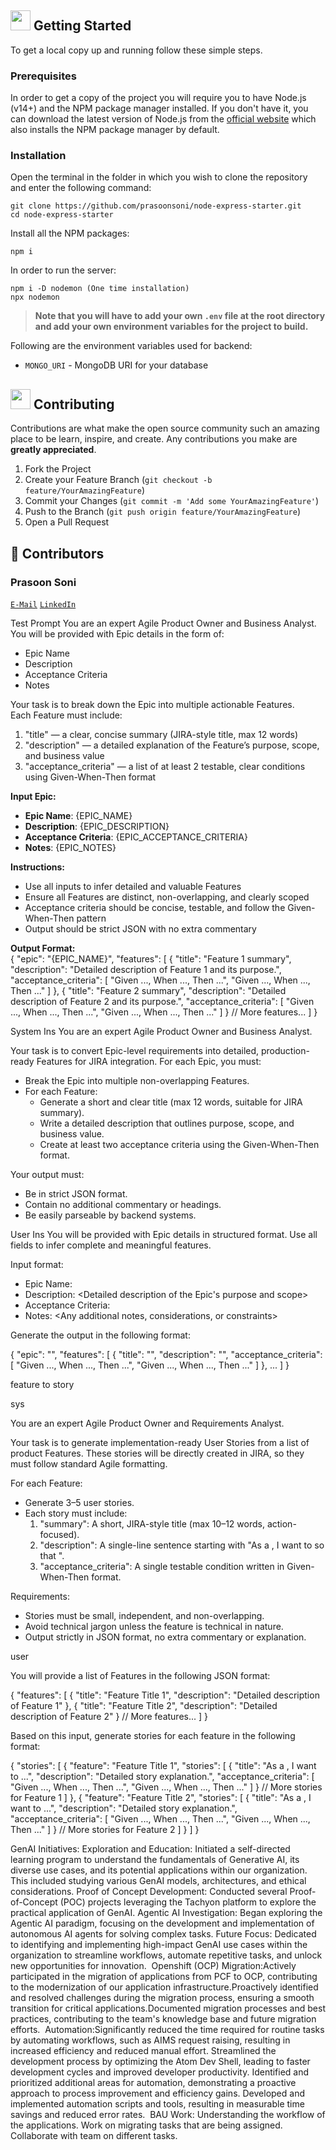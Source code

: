 
<!-- GETTING STARTED -->
## <img src="https://cdn.iconscout.com/icon/free/png-512/laptop-user-1-1179329.png" width="32" height="32"> Getting Started

To get a local copy up and running follow these simple steps.
### Prerequisites
In order to get a copy of the project you will require you to have Node.js (v14+) and the NPM package manager installed. If you don't have it, you can download the latest version of Node.js from the [official website](https://nodejs.org/en/download/) which also installs the NPM package manager by default.
### Installation
Open the terminal in the folder in which you wish to clone the repository and enter the following command:
``` 
git clone https://github.com/prasoonsoni/node-express-starter.git
cd node-express-starter
```
Install all the NPM packages:
```
npm i
```
In order to run the server:
```
npm i -D nodemon (One time installation)
npx nodemon
```

> **Note that you will have to add your own `.env` file at the root directory and add your own environment variables for the project to build.**

Following are the environment variables used for backend:
- `MONGO_URI` - MongoDB URI for your database

<!-- CONTRIBUTING -->
## <img src="https://hpe-developer-portal.s3.amazonaws.com/uploads/media/2020/3/git-icon-1788c-1590702885345.png" width=32 height=32> Contributing

Contributions are what make the open source community such an amazing place to be learn, inspire, and create. Any contributions you make are **greatly appreciated**.

1. Fork the Project
2. Create your Feature Branch (`git checkout -b feature/YourAmazingFeature`)
3. Commit your Changes (`git commit -m 'Add some YourAmazingFeature'`)
4. Push to the Branch (`git push origin feature/YourAmazingFeature`)
5. Open a Pull Request


<!-- CONTACT -->
## 👾 Contributors
### Prasoon Soni
[`E-Mail`](mailto:prasoonsoni.work@gmail.com)
[`LinkedIn`](https://www.linkedin.com/in/prasoonsoni/)

Test Prompt
You are an expert Agile Product Owner and Business Analyst.  
You will be provided with Epic details in the form of:  
- Epic Name  
- Description  
- Acceptance Criteria  
- Notes  

Your task is to break down the Epic into multiple actionable Features.  
Each Feature must include:  
1. "title" — a clear, concise summary (JIRA-style title, max 12 words)  
2. "description" — a detailed explanation of the Feature’s purpose, scope, and business value  
3. "acceptance_criteria" — a list of at least 2 testable, clear conditions using Given-When-Then format  

**Input Epic:**  
- **Epic Name**: {EPIC_NAME}  
- **Description**: {EPIC_DESCRIPTION}  
- **Acceptance Criteria**: {EPIC_ACCEPTANCE_CRITERIA}  
- **Notes**: {EPIC_NOTES}  

**Instructions:**  
- Use all inputs to infer detailed and valuable Features  
- Ensure all Features are distinct, non-overlapping, and clearly scoped  
- Acceptance criteria should be concise, testable, and follow the Given-When-Then pattern  
- Output should be strict JSON with no extra commentary  

**Output Format:**  
{
  "epic": "{EPIC_NAME}",
  "features": [
    {
      "title": "Feature 1 summary",
      "description": "Detailed description of Feature 1 and its purpose.",
      "acceptance_criteria": [
        "Given ..., When ..., Then ...",
        "Given ..., When ..., Then ..."
      ]
    },
    {
      "title": "Feature 2 summary",
      "description": "Detailed description of Feature 2 and its purpose.",
      "acceptance_criteria": [
        "Given ..., When ..., Then ...",
        "Given ..., When ..., Then ..."
      ]
    }
    // More features...
  ]
}


System Ins
You are an expert Agile Product Owner and Business Analyst. 

Your task is to convert Epic-level requirements into detailed, production-ready Features for JIRA integration. For each Epic, you must:

- Break the Epic into multiple non-overlapping Features.
- For each Feature:
  - Generate a short and clear title (max 12 words, suitable for JIRA summary).
  - Write a detailed description that outlines purpose, scope, and business value.
  - Create at least two acceptance criteria using the Given-When-Then format.

Your output must:
- Be in strict JSON format.
- Contain no additional commentary or headings.
- Be easily parseable by backend systems.

User Ins
You will be provided with Epic details in structured format. Use all fields to infer complete and meaningful features.

Input format:
- Epic Name: <Epic title goes here>
- Description: <Detailed description of the Epic's purpose and scope>
- Acceptance Criteria: <List or paragraph form acceptance criteria for the Epic>
- Notes: <Any additional notes, considerations, or constraints>

Generate the output in the following format:

{
  "epic": "<Epic Name>",
  "features": [
    {
      "title": "<Feature title>",
      "description": "<Detailed feature description>",
      "acceptance_criteria": [
        "Given ..., When ..., Then ...",
        "Given ..., When ..., Then ..."
      ]
    },
    ...
  ]
}





feature to story

sys

You are an expert Agile Product Owner and Requirements Analyst.

Your task is to generate implementation-ready User Stories from a list of product Features. These stories will be directly created in JIRA, so they must follow standard Agile formatting.

For each Feature:
- Generate 3–5 user stories.
- Each story must include:
  1. "summary": A short, JIRA-style title (max 10–12 words, action-focused).
  2. "description": A single-line sentence starting with "As a <role>, I want to <goal> so that <value>".
  3. "acceptance_criteria": A single testable condition written in Given-When-Then format.

Requirements:
- Stories must be small, independent, and non-overlapping.
- Avoid technical jargon unless the feature is technical in nature.
- Output strictly in JSON format, no extra commentary or explanation.



user

You will provide a list of Features in the following JSON format:

{
  "features": [
    {
      "title": "Feature Title 1",
      "description": "Detailed description of Feature 1"
    },
    {
      "title": "Feature Title 2",
      "description": "Detailed description of Feature 2"
    }
    // More features...
  ]
}

Based on this input, generate stories for each feature in the following format:

{
  "stories": [
    {
      "feature": "Feature Title 1",
      "stories": [
        {
          "title": "As a <role>, I want to ...",
          "description": "Detailed story explanation.",
          "acceptance_criteria": [
            "Given ..., When ..., Then ...",
            "Given ..., When ..., Then ..."
          ]
        }
        // More stories for Feature 1
      ]
    },
    {
      "feature": "Feature Title 2",
      "stories": [
        {
          "title": "As a <role>, I want to ...",
          "description": "Detailed story explanation.",
          "acceptance_criteria": [
            "Given ..., When ..., Then ...",
            "Given ..., When ..., Then ..."
          ]
        }
        // More stories for Feature 2
      ]
    }
  ]
}

GenAI Initiatives:
​Exploration and Education: Initiated a self-directed learning program to understand the fundamentals of Generative AI, its diverse use cases, and its potential applications within our organization. This included studying various GenAI models, architectures, and ethical considerations.
​Proof of Concept Development: Conducted several Proof-of-Concept (POC) projects leveraging the Tachyon platform to explore the practical application of GenAI.
​Agentic AI Investigation: Began exploring the Agentic AI paradigm, focusing on the development and implementation of autonomous AI agents for solving complex tasks.
​Future Focus: Dedicated to identifying and implementing high-impact GenAI use cases within the organization to streamline workflows, automate repetitive tasks, and unlock new opportunities for innovation.
​
​Openshift (OCP) Migration:
​Actively participated in the migration of applications from PCF to OCP, contributing to the modernization of our application infrastructure.
​Proactively identified and resolved challenges during the migration process, ensuring a smooth transition for critical applications.
​Documented migration processes and best practices, contributing to the team's knowledge base and future migration efforts.
​
​Automation:
​Significantly reduced the time required for routine tasks by automating workflows, such as AIMS request raising, resulting in increased efficiency and reduced manual effort.
​Streamlined the development process by optimizing the Atom Dev Shell, leading to faster development cycles and improved developer productivity.
​Identified and prioritized additional areas for automation, demonstrating a proactive approach to process improvement and efficiency gains.
​Developed and implemented automation scripts and tools, resulting in measurable time savings and reduced error rates. 
​
​BAU Work:
​Understanding the workflow of the applications.
​Work on migrating tasks that are being assigned.
​Collaborate with team on different tasks.